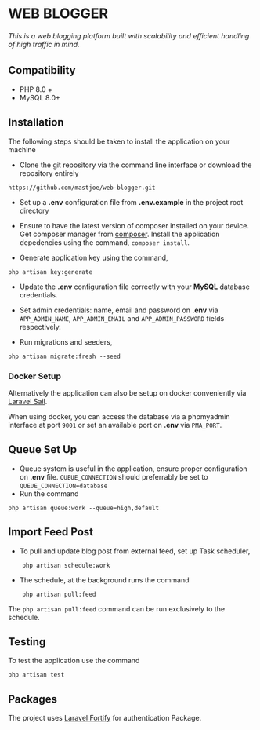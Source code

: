 #   WEB BLOGGER

###### This is a web blogging platform built with scalability and efficient handling of high traffic in mind.

##  Compatibility
-   PHP 8.0 +
-   MySQL 8.0+
##  Installation

The following steps should be taken to install the application on your machine

*   Clone the git repository via the command line interface or download the repository entirely
```shell
https://github.com/mastjoe/web-blogger.git
```
*   Set up a **.env** configuration file from **.env.example** in the project root directory

*   Ensure to have the latest version of composer installed on your device. Get composer manager from [composer](https://getcomposer.org/download/). Install the application depedencies using the command,  ```composer install```.

*   Generate application key using the command, 
```shell 
php artisan key:generate
```

*   Update the **.env** configuration file correctly with your **MySQL**  database credentials.

*   Set admin credentials: name, email and password  on **.env** via `APP_ADMIN_NAME`, `APP_ADMIN_EMAIL` and `APP_ADMIN_PASSWORD` fields respectively.

*   Run migrations and seeders, 
```shell
php artisan migrate:fresh --seed
```

### Docker Setup

Alternatively the application can also be setup on docker conveniently via [Laravel Sail](https://laravel.com/docs/9.x/sail#installing-sail-into-existing-applications).

When using docker, you can access the database via a phpmyadmin interface at port `9001` or set an available port on **.env** via `PMA_PORT`.

## Queue Set Up

-   Queue system is useful in the application, ensure proper configuration on **.env** file. `QUEUE_CONNECTION` should preferrably be set to `QUEUE_CONNECTION=database`
- Run the command
```shell
php artisan queue:work --queue=high,default
```

##  Import Feed Post
-   To pull and update blog post from external feed, set up Task scheduler,
```shell
    php artisan schedule:work
```
-   The schedule, at the background runs the command
```shell
    php artisan pull:feed
```
The ```php artisan pull:feed``` command can be run exclusively to the schedule.

##  Testing

To test the application use the command
```shell
php artisan test
```

## Packages
The project uses [Laravel Fortify](https://laravel.com/docs/9.x/fortify) for authentication Package.
